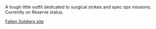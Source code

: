 A tough little outfit dedicated to surgical strikes and spec ops
missions. Currently on Reserve status.

[Fallen Soldiers
site](http://www.fallensoldiersps.netfirms.com/index.shtml)